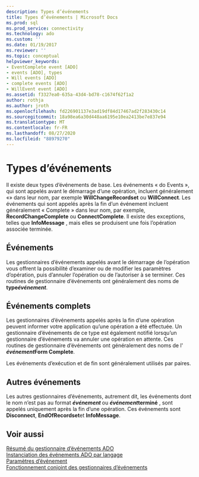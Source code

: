 ```yaml
---
description: Types d’événements
title: Types d’événements | Microsoft Docs
ms.prod: sql
ms.prod_service: connectivity
ms.technology: ado
ms.custom: ''
ms.date: 01/19/2017
ms.reviewer: ''
ms.topic: conceptual
helpviewer_keywords:
- EventComplete event [ADO]
- events [ADO], types
- Will events [ADO]
- complete events [ADO]
- WillEvent event [ADO]
ms.assetid: f3327ea0-635a-43d4-bd78-c1674f62f1a2
author: rothja
ms.author: jroth
ms.openlocfilehash: fd226901137e3ad19df84d17467ad2f283430c14
ms.sourcegitcommit: 18a98ea6a30d448aa6195e10ea2413be7e837e94
ms.translationtype: MT
ms.contentlocale: fr-FR
ms.lasthandoff: 08/27/2020
ms.locfileid: "88979270"
---
```

# <a name="types-of-events"></a>Types d’événements
Il existe deux types d’événements de base. Les événements « do Events », qui sont appelés avant le démarrage d’une opération, incluent généralement «» dans leur nom, par exemple **WillChangeRecordset** ou **WillConnect**. Les événements qui sont appelés après la fin d’un événement incluent généralement « Complete » dans leur nom, par exemple, **RecordChangeComplete** ou **ConnectComplete**. Il existe des exceptions, telles que **InfoMessage** , mais elles se produisent une fois l’opération associée terminée.  
  
## <a name="will-events"></a>Événements  
 Les gestionnaires d’événements appelés avant le démarrage de l’opération vous offrent la possibilité d’examiner ou de modifier les paramètres d’opération, puis d’annuler l’opération ou de l’autoriser à se terminer. Ces routines de gestionnaire d’événements ont généralement des noms de <strong>type*événement*</strong>.  
  
## <a name="complete-events"></a>Événements complets  
 Les gestionnaires d’événements appelés après la fin d’une opération peuvent informer votre application qu’une opération a été effectuée. Un gestionnaire d’événements de ce type est également notifié lorsqu’un gestionnaire d’événements va annuler une opération en attente. Ces routines de gestionnaire d’événements ont généralement des noms de l' <strong> *événement*Form Complete</strong>.  
  
 Les événements d’exécution et de fin sont généralement utilisés par paires.  
  
## <a name="other-events"></a>Autres événements  
 Les autres gestionnaires d’événements, autrement dit, les événements dont le nom n’est pas au format <strong>*événement* </strong> ou <strong> *événement*terminé</strong> , sont appelés uniquement après la fin d’une opération. Ces événements sont **Disconnect**, **EndOfRecordset**et **InfoMessage**.  
  
## <a name="see-also"></a>Voir aussi  
 [Résumé du gestionnaire d’événements ADO](../../../ado/guide/data/ado-event-handler-summary.md)   
 [Instanciation des événements ADO par langage](../../../ado/guide/data/ado-event-instantiation-by-language.md)   
 [Paramètres d’événement](../../../ado/guide/data/event-parameters.md)   
 [Fonctionnement conjoint des gestionnaires d’événements](../../../ado/guide/data/how-event-handlers-work-together.md)
